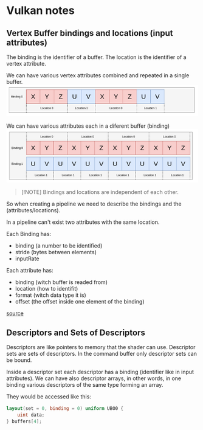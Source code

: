 # Vulkan notes

## Vertex Buffer bindings and locations (input attributes)

The binding is the identifier of a buffer.
The location is the identifier of a vertex attribute.

We can have various vertex attributes combined and repeated in a single buffer.
![packed attributes](packed.png)

We can have various attributes each in a diferent buffer (binding)
![arrays](arrays.png)

> [!NOTE] Bindings and locations are independent of each other.

So when creating a pipeline we need to describe the bindings and the (attributes/locations).

In a pipeline can't exist two attributes with the same location.

Each Binding has:

- binding (a number to be identified)
- stride (bytes between elements)
- inputRate

Each attribute has:

- binding (witch buffer is readed from)
- location (how to identifit)
- format (witch data type it is)
- offset (the offset inside one element of the binding)

[source](https://docs.vulkan.org/guide/latest/vertex_input_data_processing.html)

## Descriptors and Sets of Descriptors

Descriptors are like pointers to memory that the shader can use.
Descriptor sets are sets of descriptors. In the command buffer only descriptor sets
can be bound.

Inside a descriptor set each descriptor has a binding (identifier like in input attributes). We can have also descriptor arrays, in other words, in one binding various descriptors of the same type forming an array.

They would be accessed like this:

```glsl
layout(set = 0, binding = 0) uniform UBO0 {
    uint data;
} buffers[4];
```
